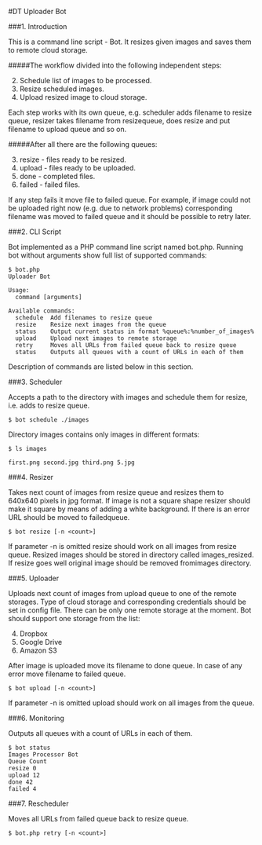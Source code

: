 #DT Uploader Bot

###1. Introduction

This is a command line script - Bot. It resizes given images and saves them to remote cloud storage.

#####The workflow divided into the following independent steps:

2. Schedule list of images to be processed.
2. Resize scheduled images.
2. Upload resized image to cloud storage.

Each step works with its own queue, e.g. scheduler adds filename to resize queue, resizer takes filename from resizequeue, does resize and put filename to upload queue and so on.

#####After all there are the following queues:

3. resize - files ready to be resized.
3. upload - files ready to be uploaded.
3. done - completed files.
3. failed - failed files.

If any step fails it move file to failed queue. For example, if image could not be uploaded right now (e.g. due to network problems) corresponding filename was moved to failed queue and it should be possible to retry later.

###2. CLI Script

Bot implemented as a PHP command line script named bot.php. Running bot without arguments show full list of supported commands:

```
$ bot.php
Uploader Bot

Usage:
  command [arguments]

Available commands:
  schedule  Add filenames to resize queue
  resize    Resize next images from the queue
  status    Output current status in format %queue%:%number_of_images%
  upload    Upload next images to remote storage
  retry     Moves all URLs from failed queue back to resize queue
  status    Outputs all queues with a count of URLs in each of them
```

  Description of commands are listed below in this section.

###3. Scheduler

Accepts a path to the directory with images and schedule them for resize, i.e. adds to resize queue.

```
$ bot schedule ./images
```
Directory images contains only images in different formats:

```
$ ls images

first.png second.jpg third.png 5.jpg
```

###4. Resizer

Takes next count of images from resize queue and resizes them to 640x640 pixels in jpg format. If image is not a square shape resizer should make it square by means of adding a white background. If there is an error URL should be moved to failedqueue.

```
$ bot resize [-n <count>]
```

If parameter -n is omitted resize should work on all images from resize queue.
Resized images should be stored in directory called images_resized. If resize goes well original image should be removed fromimages directory.

###5. Uploader

Uploads next count of images from upload queue to one of the remote storages. Type of cloud storage and corresponding credentials should be set in config file. There can be only one remote storage at the moment. Bot should support one storage from the list:

4. Dropbox
4. Google Drive
4. Amazon S3

After image is uploaded move its filename to done queue. In case of any error move filename to failed queue.

```
$ bot upload [-n <count>]
```

If parameter -n is omitted upload should work on all images from the queue.

###6. Monitoring

Outputs all queues with a count of URLs in each of them.

```
$ bot status
Images Processor Bot
Queue Count
resize 0
upload 12
done 42
failed 4
```

###7. Rescheduler

Moves all URLs from failed queue back to resize queue.

```
$ bot.php retry [-n <count>]
```
